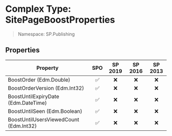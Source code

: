 # Complex Type: SitePageBoostProperties

> Namespace: SP.Publishing

## Properties

Property | SPO | SP 2019 | SP 2016 | SP 2013
----------|:---:|:-------:|:-------:|:-------:
BoostOrder (Edm.Double) | ✅ | ❌ | ❌ | ❌
BoostOrderVersion (Edm.Int32) | ✅ | ❌ | ❌ | ❌
BoostUntilExpiryDate (Edm.DateTime) | ✅ | ❌ | ❌ | ❌
BoostUntilSeen (Edm.Boolean) | ✅ | ❌ | ❌ | ❌
BoostUntilUsersViewedCount (Edm.Int32) | ✅ | ❌ | ❌ | ❌